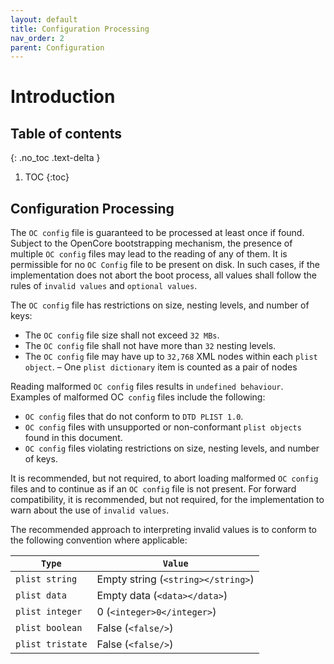 ```yaml
---
layout: default
title: Configuration Processing
nav_order: 2
parent: Configuration
---
```


# Introduction
## Table of contents
{: .no_toc .text-delta }

1. TOC
{:toc}

## Configuration Processing

The `OC config` file is guaranteed to be processed at least once if found. Subject to the OpenCore bootstrapping mechanism, the presence of multiple `OC config` files may lead to the reading of any of them. It is permissible for no `OC Config` file to be present on disk. In such cases, if the implementation does not abort the boot process, all values shall follow the rules of `invalid values` and `optional values`.

The `OC config` file has restrictions on size, nesting levels, and number of keys:
- The `OC config` file size shall not exceed `32 MBs`.
- The `OC config` file shall not have more than `32` nesting levels.
- The `OC config` file may have up to `32,768` XML nodes within each `plist object`.
    – One `plist dictionary` item is counted as a pair of nodes

Reading malformed `OC config` files results in `undefined behaviour`. Examples of malformed OC` config` files include
the following:

- `OC config` files that do not conform to `DTD PLIST 1.0`.
- `OC config` files with unsupported or non-conformant `plist objects` found in this document.
- `OC config` files violating restrictions on size, nesting levels, and number of keys.

It is recommended, but not required, to abort loading malformed `OC config` files and to continue as if an `OC config` file is not present. For forward compatibility, it is recommended, but not required, for the implementation to warn about the use of `invalid values`.

The recommended approach to interpreting invalid values is to conform to the following convention where applicable:

| `Type` | `Value` |
|---|---|
| `plist string` | Empty string (`<string></string>`) |
| `plist data` | Empty data (`<data></data>`) |
| `plist integer` | 0 (`<integer>0</integer>`) |
| `plist boolean` | False (`<false/>`) |
| `plist tristate` | False (`<false/>`) |